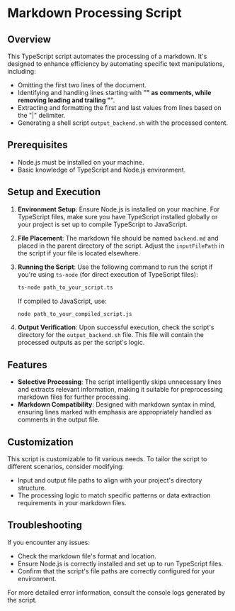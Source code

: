 # Markdown Processing Script

## Overview

This TypeScript script automates the processing of a markdown. It's designed to enhance efficiency by automating specific text manipulations, including:

- Omitting the first two lines of the document.
- Identifying and handling lines starting with "**" as comments, while removing leading and trailing "**".
- Extracting and formatting the first and last values from lines based on the "|" delimiter.
- Generating a shell script `output_backend.sh` with the processed content.

## Prerequisites

- Node.js must be installed on your machine.
- Basic knowledge of TypeScript and Node.js environment.

## Setup and Execution

1. **Environment Setup**: Ensure Node.js is installed on your machine. For TypeScript files, make sure you have TypeScript installed globally or your project is set up to compile TypeScript to JavaScript.

2. **File Placement**: The markdown file should be named `backend.md` and placed in the parent directory of the script. Adjust the `inputFilePath` in the script if your file is located elsewhere.

3. **Running the Script**: Use the following command to run the script if you're using `ts-node` (for direct execution of TypeScript files):

    ```bash
    ts-node path_to_your_script.ts
    ```

    If compiled to JavaScript, use:

    ```bash
    node path_to_your_compiled_script.js
    ```

4. **Output Verification**: Upon successful execution, check the script's directory for the `output_backend.sh` file. This file will contain the processed outputs as per the script's logic.

## Features

- **Selective Processing**: The script intelligently skips unnecessary lines and extracts relevant information, making it suitable for preprocessing markdown files for further processing.
- **Markdown Compatibility**: Designed with markdown syntax in mind, ensuring lines marked with emphasis are appropriately handled as comments in the output file.

## Customization

This script is customizable to fit various needs. To tailor the script to different scenarios, consider modifying:

- Input and output file paths to align with your project's directory structure.
- The processing logic to match specific patterns or data extraction requirements in your markdown files.

## Troubleshooting

If you encounter any issues:

- Check the markdown file's format and location.
- Ensure Node.js is correctly installed and set up to run TypeScript files.
- Confirm that the script's file paths are correctly configured for your environment.

For more detailed error information, consult the console logs generated by the script.

